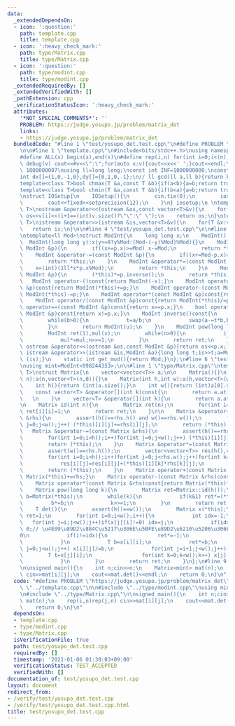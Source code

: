 ```yaml
---
data:
  _extendedDependsOn:
  - icon: ':question:'
    path: template.cpp
    title: template.cpp
  - icon: ':heavy_check_mark:'
    path: type/Matrix.cpp
    title: type/Matrix.cpp
  - icon: ':question:'
    path: type/modint.cpp
    title: type/modint.cpp
  _extendedRequiredBy: []
  _extendedVerifiedWith: []
  _pathExtension: cpp
  _verificationStatusIcon: ':heavy_check_mark:'
  attributes:
    '*NOT_SPECIAL_COMMENTS*': ''
    PROBLEM: https://judge.yosupo.jp/problem/matrix_det
    links:
    - https://judge.yosupo.jp/problem/matrix_det
  bundledCode: "#line 1 \"test/yosupo_det.test.cpp\"\n#define PROBLEM \"https://judge.yosupo.jp/problem/matrix_det\"\
    \n\n#line 1 \"template.cpp\"\n#include<bits/stdc++.h>\nusing namespace std;\n\
    #define ALL(x) begin(x),end(x)\n#define rep(i,n) for(int i=0;i<(n);i++)\n#define\
    \ debug(v) cout<<#v<<\":\";for(auto x:v){cout<<x<<' ';}cout<<endl;\n#define mod\
    \ 1000000007\nusing ll=long long;\nconst int INF=1000000000;\nconst ll LINF=1001002003004005006ll;\n\
    int dx[]={1,0,-1,0},dy[]={0,1,0,-1};\n// ll gcd(ll a,ll b){return b?gcd(b,a%b):a;}\n\
    template<class T>bool chmax(T &a,const T &b){if(a<b){a=b;return true;}return false;}\n\
    template<class T>bool chmin(T &a,const T &b){if(b<a){a=b;return true;}return false;}\n\
    \nstruct IOSetup{\n    IOSetup(){\n        cin.tie(0);\n        ios::sync_with_stdio(0);\n\
    \        cout<<fixed<<setprecision(12);\n    }\n} iosetup;\n \ntemplate<typename\
    \ T>\nostream &operator<<(ostream &os,const vector<T>&v){\n    for(int i=0;i<(int)v.size();i++)\
    \ os<<v[i]<<(i+1==(int)v.size()?\"\":\" \");\n    return os;\n}\ntemplate<typename\
    \ T>\nistream &operator>>(istream &is,vector<T>&v){\n    for(T &x:v)is>>x;\n \
    \   return is;\n}\n\n#line 4 \"test/yosupo_det.test.cpp\"\n\n#line 1 \"type/modint.cpp\"\
    \ntemplate<ll Mod>\nstruct ModInt{\n    long long x;\n    ModInt():x(0){}\n  \
    \  ModInt(long long y):x(y>=0?y%Mod:(Mod-(-y)%Mod)%Mod){}\n    ModInt &operator+=(const\
    \ ModInt &p){\n        if((x+=p.x)>=Mod) x-=Mod;\n        return *this;\n    }\n\
    \    ModInt &operator-=(const ModInt &p){\n        if((x+=Mod-p.x)>=Mod)x-=Mod;\n\
    \        return *this;\n    }\n    ModInt &operator*=(const ModInt &p){\n    \
    \    x=(int)(1ll*x*p.x%Mod);\n        return *this;\n    }\n    ModInt &operator/=(const\
    \ ModInt &p){\n        (*this)*=p.inverse();\n        return *this;\n    }\n \
    \   ModInt operator-()const{return ModInt(-x);}\n    ModInt operator+(const ModInt\
    \ &p)const{return ModInt(*this)+=p;}\n    ModInt operator-(const ModInt &p)const{return\
    \ ModInt(*this)-=p;}\n    ModInt operator*(const ModInt &p)const{return ModInt(*this)*=p;}\n\
    \    ModInt operator/(const ModInt &p)const{return ModInt(*this)/=p;}\n    bool\
    \ operator==(const ModInt &p)const{return x==p.x;}\n    bool operator!=(const\
    \ ModInt &p)const{return x!=p.x;}\n    ModInt inverse()const{\n        int a=x,b=Mod,u=1,v=0,t;\n\
    \        while(b>0){\n            t=a/b;\n            swap(a-=t*b,b);swap(u-=t*v,v);\n\
    \        }\n        return ModInt(u);\n    }\n    ModInt pow(long long n)const{\n\
    \        ModInt ret(1),mul(x);\n        while(n>0){\n            if(n&1) ret*=mul;\n\
    \            mul*=mul;n>>=1;\n        }\n        return ret;\n    }\n    friend\
    \ ostream &operator<<(ostream &os,const ModInt &p){return os<<p.x;}\n    friend\
    \ istream &operator>>(istream &is,ModInt &a){long long t;is>>t;a=ModInt<Mod>(t);return\
    \ (is);}\n    static int get_mod(){return Mod;}\n};\n#line 6 \"test/yosupo_det.test.cpp\"\
    \nusing mint=ModInt<998244353>;\n\n#line 1 \"type/Matrix.cpp\"\ntemplate<typename\
    \ T>\nstruct Matrix{\n    vector<vector<T>> a;\n\n    Matrix(){}\n    Matrix(int\
    \ n):a(n,vector<T>(n,0)){}\n    Matrix(int h,int w):a(h,vector<T>(w,0)){}\n\n\
    \    int h(){return (int)a.size();}\n    int w(){return (int)a[0].size();}\n\n\
    \    const vector<T> &operator[](int k)const{\n        return a.at(k);// reference\
    \   \n    }\n    vector<T> &operator[](int k){\n        return a.at(k);\n    }\n\
    \n    Matrix id(int n){\n        Matrix ret(n);\n        for(int i=0;i<n;i++)\
    \ ret[i][i]=1;\n        return ret;\n    }\n\n    Matrix &operator+=(const Matrix\
    \ &rhs){\n        assert(h()==rhs.h() and w()==rhs.w());\n        for(int i=0;i<h();i++)for(int\
    \ j=0;j<w();j++) (*this)[i][j]+=rhs[i][j];\n        return (*this);\n    }\n \
    \   Matrix &operator-=(const Matrix &rhs){\n        assert(h()==rhs.h() and w()==rhs.w());\n\
    \        for(int i=0;i<h();i++)for(int j=0;j<w();j++) (*this)[i][j]-=rhs[i][j];\n\
    \        return (*this);\n    }\n    Matrix &operator*=(const Matrix &rhs){\n\
    \        assert(w()==rhs.h());\n        vector<vector<T>> res(h(),vector<T>(rhs.w()));\n\
    \        for(int i=0;i<h();i++)for(int j=0;j<rhs.w();j++)for(int k=0;k<w();k++)\n\
    \            res[i][j]=res[i][j]+(*this)[i][k]*rhs[k][j];\n        swap(a,res);\n\
    \        return (*this);\n    }\n    Matrix operator+(const Matrix &rhs)const{return\
    \ Matrix(*this)+=rhs;}\n    Matrix operator-(const Matrix &rhs)const{return Matrix(*this)-=rhs;}\n\
    \    Matrix operator*(const Matrix &rhs)const{return Matrix(*this)*=rhs;}\n\n\
    \    Matrix pow(long long k){\n        Matrix ret=Matrix::id(h());\n        Matrix\
    \ b=Matrix(*this);\n        while(k){\n            if(k&1) ret*=(*this);\n   \
    \         b*=b;\n            k>>=1;\n        }\n        return ret;\n    }\n\n\
    \    T det(){\n        assert(h()==w());\n        Matrix x(*this);\n        T\
    \ ret=1;\n        for(int i=0;i<w();i++){\n            int idx=-1;\n         \
    \   for(int j=i;j<w();j++)if(x[j][i]!=0) idx=j;\n            if(idx==-1) return\
    \ 0;// \u4E09\u89D2\u884C\u5217\u306E\u5BFE\u89D2\u6210\u5206\u306E1\u3064\u304C\
    0\n            if(i!=idx){\n                ret*=-1;\n                swap(x[i],x[idx]);\n\
    \            }\n            T b=x[i][i];\n            ret*=b;\n            for(int\
    \ j=0;j<w();j++) x[i][j]/=b;\n            for(int j=i+1;j<w();j++){\n        \
    \        T t=x[j][i];\n                for(int k=0;k<w();k++) x[j][k]-=x[i][k]*t;\n\
    \            }\n        }\n        return ret;\n    }\n};\n#line 9 \"test/yosupo_det.test.cpp\"\
    \n\nsigned main(){\n    int n;cin>>n;\n    Matrix<mint> mat(n);\n    rep(i,n)rep(j,n)\
    \ cin>>mat[i][j];\n    cout<<mat.det()<<endl;\n    return 0;\n}\n"
  code: "#define PROBLEM \"https://judge.yosupo.jp/problem/matrix_det\"\n\n#include\
    \ \"../template.cpp\"\n\n#include \"../type/modint.cpp\"\nusing mint=ModInt<998244353>;\n\
    \n#include \"../type/Matrix.cpp\"\n\nsigned main(){\n    int n;cin>>n;\n    Matrix<mint>\
    \ mat(n);\n    rep(i,n)rep(j,n) cin>>mat[i][j];\n    cout<<mat.det()<<endl;\n\
    \    return 0;\n}\n"
  dependsOn:
  - template.cpp
  - type/modint.cpp
  - type/Matrix.cpp
  isVerificationFile: true
  path: test/yosupo_det.test.cpp
  requiredBy: []
  timestamp: '2021-01-06 01:30:03+09:00'
  verificationStatus: TEST_ACCEPTED
  verifiedWith: []
documentation_of: test/yosupo_det.test.cpp
layout: document
redirect_from:
- /verify/test/yosupo_det.test.cpp
- /verify/test/yosupo_det.test.cpp.html
title: test/yosupo_det.test.cpp
---
```

